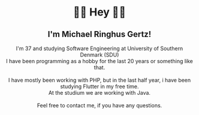 <h1 align="center">👋🏽 Hey 👋🏽</h1>
<h2 align="center">I'm Michael Ringhus Gertz!</h2>
<div align="center">
I'm 37 and studying Software Engineering at University of Southern Denmark (SDU)<br>
I have been programming as a hobby for the last 20 years or something like that.<br>
<br>
I have mostly been working with PHP, but in the last half year, i have been studying Flutter in my free time.<br>
At the studium we are working with Java.<br>
<br>
Feel free to contact me, if you have any questions.
</div>
